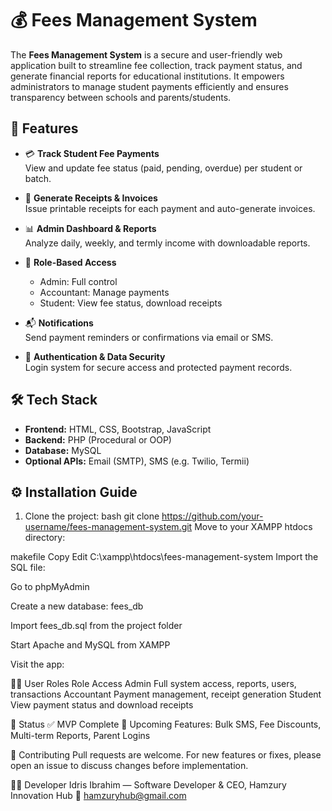 # 💰 Fees Management System

The **Fees Management System** is a secure and user-friendly web application built to streamline fee collection, track payment status, and generate financial reports for educational institutions. It empowers administrators to manage student payments efficiently and ensures transparency between schools and parents/students.

## 🚀 Features

- 💳 **Track Student Fee Payments**  
  View and update fee status (paid, pending, overdue) per student or batch.

- 🧾 **Generate Receipts & Invoices**  
  Issue printable receipts for each payment and auto-generate invoices.

- 📊 **Admin Dashboard & Reports**  
  Analyze daily, weekly, and termly income with downloadable reports.

- 👤 **Role-Based Access**  
  - Admin: Full control  
  - Accountant: Manage payments  
  - Student: View fee status, download receipts

- 📬 **Notifications**  
  Send payment reminders or confirmations via email or SMS.

- 🔐 **Authentication & Data Security**  
  Login system for secure access and protected payment records.

## 🛠️ Tech Stack

- **Frontend:** HTML, CSS, Bootstrap, JavaScript  
- **Backend:** PHP (Procedural or OOP)  
- **Database:** MySQL  
- **Optional APIs:** Email (SMTP), SMS (e.g. Twilio, Termii)

## ⚙️ Installation Guide

1. Clone the project:
bash
   git clone https://github.com/your-username/fees-management-system.git
Move to your XAMPP htdocs directory:

makefile
Copy
Edit
C:\xampp\htdocs\fees-management-system
Import the SQL file:

Go to phpMyAdmin

Create a new database: fees_db

Import fees_db.sql from the project folder

Start Apache and MySQL from XAMPP

Visit the app:

👨‍🎓 User Roles
Role	Access
Admin	Full system access, reports, users, transactions
Accountant	Payment management, receipt generation
Student	View payment status and download receipts

📌 Status
✅ MVP Complete
🧩 Upcoming Features: Bulk SMS, Fee Discounts, Multi-term Reports, Parent Logins

🤝 Contributing
Pull requests are welcome. For new features or fixes, please open an issue to discuss changes before implementation.

👨‍💻 Developer
Idris Ibrahim — Software Developer & CEO, Hamzury Innovation Hub
📧 hamzuryhub@gmail.com
